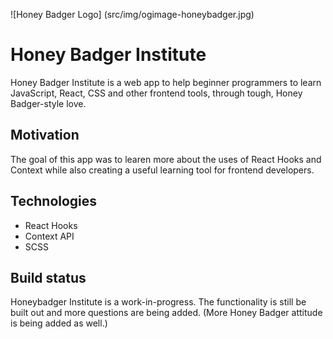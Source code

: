 ![Honey Badger Logo] (src/img/ogimage-honeybadger.jpg)

# Honey Badger Institute

Honey Badger Institute is a web app to help beginner programmers to learn JavaScript, React, CSS and other frontend tools, through tough, Honey Badger-style love.

## Motivation
The goal of this app was to learen more about the uses of React Hooks and Context while also creating a useful learning tool for frontend developers.

## Technologies

* React Hooks
* Context API
* SCSS

## Build status

Honeybadger Institute is a work-in-progress. The functionality is still be built out and more questions are being added. (More Honey Badger attitude is being added as well.)
